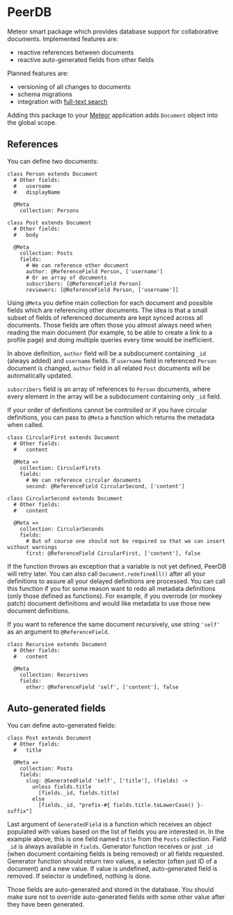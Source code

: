PeerDB
======

Meteor smart package which provides database support for collaborative documents. Implemented features are:
 * reactive references between documents
 * reactive auto-generated fields from other fields

Planned features are:
 * versioning of all changes to documents
 * schema migrations
 * integration with [full-text search](http://www.elasticsearch.org/)

Adding this package to your [Meteor](http://www.meteor.com/) application adds `Document` object into the global scope.

References
----------

You can define two documents:

    class Person extends Document
      # Other fields:
      #   username
      #   displayName

      @Meta
        collection: Persons

    class Post extends Document
      # Other fields:
      #   body

      @Meta
        collection: Posts
        fields:
          # We can reference other document
          author: @ReferenceField Person, ['username']
          # Or an array of documents
          subscribers: [@ReferenceField Person]
          reviewers: [@ReferenceField Person, ['username']]

Using `@Meta` you define main collection for each document and possible fields which are referencing
other documents. The idea is that a small subset of fields of referenced documents are kept synced
across all documents. Those fields are often those you almost always need when reading the main document
(for example, to be able to create a link to a profile page) and doing multiple queries every time would
be inefficient.

In above definition, `author` field will be a subdocument containing `_id` (always added) and `username`
fields. If `username` field in referenced `Person` document is changed, `author` field in all related
`Post` documents will be automatically updated.

`subscribers` field is an array of references to `Person` documents, where every element in the array will
be a subdocument containing only `_id` field.

If your order of definitions cannot be controlled or if you have circular definitions, you can pass to
`@Meta` a function which returns the metadata when called.

    class CircularFirst extends Document
      # Other fields:
      #   content

      @Meta =>
        collection: CircularFirsts
        fields:
          # We can reference circular documents
          second: @ReferenceField CircularSecond, ['content']

    class CircularSecond extends Document
      # Other fields:
      #   content

      @Meta =>
        collection: CircularSeconds
        fields:
          # But of course one should not be required so that we can insert without warnings
          first: @ReferenceField CircularFirst, ['content'], false

If the function throws an exception that a variable is not yet defined, PeerDB will retry later. You can
also call `Document.redefineAll()` after all your definitions to assure all your delayed definitions are
processed. You can call this function if you for some reason want to redo all metadata definitions
(only those defined as functions). For example, if you overrode (or monkey patch) document definitions and
would like metadata to use those new document definitions.

If you want to reference the same document recursively, use string `'self'` as an argument to `@ReferenceField`.

    class Recursive extends Document
      # Other fields:
      #   content

      @Meta
        collection: Recursives
        fields:
          other: @ReferenceField 'self', ['content'], false

Auto-generated fields
---------------------

You can define auto-generated fields:

    class Post extends Document
      # Other fields:
      #   title

      @Meta =>
        collection: Posts
        fields:
          slug: @GeneratedField 'self', ['title'], (fields) ->
            unless fields.title
              [fields._id, fields.title]
            else
              [fields._id, "prefix-#{ fields.title.toLowerCase() }-suffix"]

Last argument of `GeneratedField` is a function which receives an object populated with values based on the list of
fields you are interested in. In the example above, this is one field named `title` from the `Posts` collection. Field
`_id` is always available in `fields`. Generator function receives or just `_id` (when document containing fields is being
removed) or all fields requested. Generator function should return two values, a selector (often just ID of a document)
and a new value. If value is undefined, auto-generated field is removed. If selector is undefined, nothing is done.

Those fields are auto-generated and stored in the database. You should make sure not to override auto-generated
fields with some other value after they have been generated.